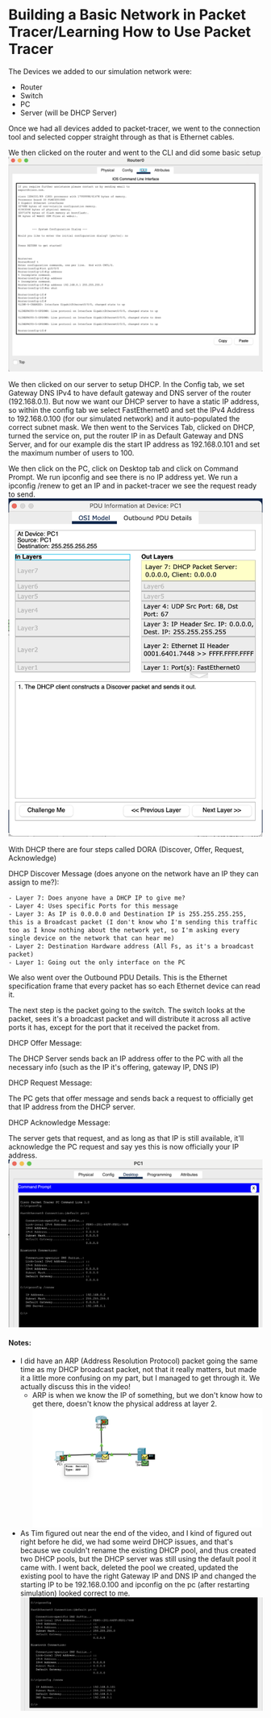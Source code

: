 # Building a Basic Network in Packet Tracer/Learning How to Use Packet Tracer

The Devices we added to our simulation network were:
- Router
- Switch
- PC
- Server (will be DHCP Server)

Once we had all devices added to packet-tracer, we went to the connection tool and selected copper straight through as that is Ethernet cables.

We then clicked on the router and went to the CLI and did some basic setup
![](assets/router-setup.png)

We then clicked on our server to setup DHCP. In the Config tab, we set Gateway DNS IPv4 to have default gateway and DNS server of the router (192.168.0.1). But now we want our DHCP server to have a static IP address, so within the config tab we select FastEthernet0 and set the IPv4 Address to 192.168.0.100 (for our simulated network) and it auto-populated the correct subnet mask. We then went to the Services Tab, clicked on DHCP, turned the service on, put the router IP in as Default Gateway and DNS Server, and for our example dis the start IP address as 192.168.0.101 and set the maximum number of users to 100.

We then click on the PC, click on Desktop tab and click on Command Prompt. We run ipconfig and see there is no IP address yet. We run a ipconfig /renew to get an IP and in packet-tracer we see the request ready to send.
![](assets/pc-ip-config-renew-request.png)

With DHCP there are four steps called DORA (Discover, Offer, Request, Acknowledge)

DHCP Discover Message (does anyone on the network have an IP they can assign to me?):

    - Layer 7: Does anyone have a DHCP IP to give me?
    - Layer 4: Uses specific Ports for this message
    - Layer 3: As IP is 0.0.0.0 and Destination IP is 255.255.255.255, this is a Broadcast packet (I don't know who I'm sending this traffic too as I know nothing about the network yet, so I'm asking every single device on the network that can hear me)
    - Layer 2: Destination Hardware address (All Fs, as it's a broadcast packet)
    - Layer 1: Going out the only interface on the PC

We also went over the Outbound PDU Details. This is the Ethernet specification frame that every packet has so each Ethernet device can read it.

The next step is the packet going to the switch. The switch looks at the packet, sees it's a broadcast packet and will distribute it across all active ports it has, except for the port that it received the packet from.


DHCP Offer Message:

The DHCP Server sends back an IP address offer to the PC with all the necessary info (such as the IP it's offering, gateway IP, DNS IP)

DHCP Request Message:

The PC gets that offer message and sends back a request to officially get that IP address from the DHCP server.

DHCP Acknowledge Message:

The server gets that request, and as long as that IP is still available, it'll acknowledge the PC request and say yes this is now officially your IP address.
![](assets/pc-showing-ip.png)





#### Notes:
- I did have an ARP (Address Resolution Protocol) packet going the same time as my DHCP broadcast packet, not that it really matters, but made it a little more confusing on my part, but I managed to get through it. We actually discuss this in the video!
    - ARP is when we know the IP of something, but we don't know how to get there, doesn't know the physical address at layer 2.
![](assets/arp-packet-during-dhcp-broadcast.png)
- As Tim figured out near the end of the video, and I kind of figured out right before he did, we had some weird DHCP issues, and that's because we couldn't rename the existing DHCP pool, and thus created two DHCP pools, but the DHCP server was still using the default pool it came with. I went back, deleted the pool we created, updated the existing pool to have the right Gateway IP and DNS IP and changed the starting IP to be 192.168.0.100 and ipconfig on the pc (after restarting simulation) looked correct to me.
![](assets/pc-showing-ip-corrected-dhcp.png)